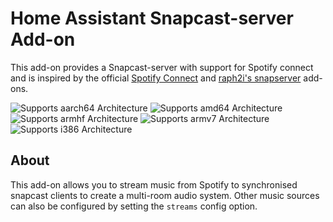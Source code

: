 # Home Assistant Snapcast-server Add-on

This add-on provides a Snapcast-server with support for Spotify connect and is inspired by the official [Spotify Connect](https://github.com/hassio-addons/addon-spotify-connect) and [raph2i's snapserver](https://github.com/raph2i/hassio-addons) add-ons.

![Supports aarch64 Architecture][aarch64-shield]
![Supports amd64 Architecture][amd64-shield]
![Supports armhf Architecture][armhf-shield]
![Supports armv7 Architecture][armv7-shield]
![Supports i386 Architecture][i386-shield]

## About

This add-on allows you to stream music from Spotify to synchronised snapcast clients to create a multi-room audio system. Other music sources can also be configured by setting the `streams` config option.

[aarch64-shield]: https://img.shields.io/badge/aarch64-yes-green.svg
[amd64-shield]: https://img.shields.io/badge/amd64-yes-green.svg
[armhf-shield]: https://img.shields.io/badge/armhf-yes-green.svg
[armv7-shield]: https://img.shields.io/badge/armv7-yes-green.svg
[i386-shield]: https://img.shields.io/badge/i386-yes-green.svg
